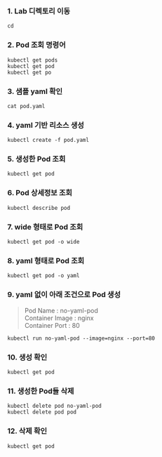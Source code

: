 
### 1. Lab 디렉토리 이동
```
cd 
```

### 2. Pod 조회 명령어
```
kubectl get pods
kubectl get pod
kubectl get po
```

### 3. 샘플 yaml 확인
```
cat pod.yaml
```

### 4. yaml 기반 리소스 생성
```
kubectl create -f pod.yaml
```

### 5. 생성한 Pod 조회
```
kubectl get pod
```

### 6. Pod 상세정보 조회
```
kubectl describe pod
```

### 7. wide 형태로 Pod 조회
```
kubectl get pod -o wide
```

### 8. yaml 형태로 Pod 조회
```
kubectl get pod -o yaml
```

### 9. yaml 없이 아래 조건으로 Pod 생성
> Pod Name : no-yaml-pod  
> Container Image : nginx  
> Container Port : 80

```
kubectl run no-yaml-pod --image=nginx --port=80
```

### 10. 생성 확인
```
kubectl get pod
```

### 11. 생성한 Pod들 삭제
```
kubectl delete pod no-yaml-pod
kubectl delete pod pod
```

### 12. 삭제 확인
```
kubectl get pod
```